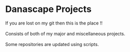Danascape Projects
=======================

If you are lost on my git then this is the place !!
<br/><br/>
Consists of both of my major and miscellaneous projects.
<br/><br/>
Some repositories are updated using scripts.
